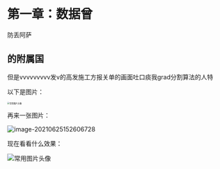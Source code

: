 # 第一章：数据曾

防丢阿萨

## 的附属国

但是vvvvvvvvv发v的高发施工方报关单的画面吐口痰我grad分割算法的人特

以下是图片：

<img src="C:/Users/jokerinmotion/Desktop/Stuff/常用图片头像.jpg" alt="常用图片头像" style="zoom:33%;" />

再来一张图片：

![image-20210625152606728](https://raw.githubusercontent.com/jokerinmotion/test/main/images/image-20210625152606728.png)

现在看看什么效果：

![常用图片头像](C:/Users/jokerinmotion/Desktop/Stuff/常用图片头像.jpg)
